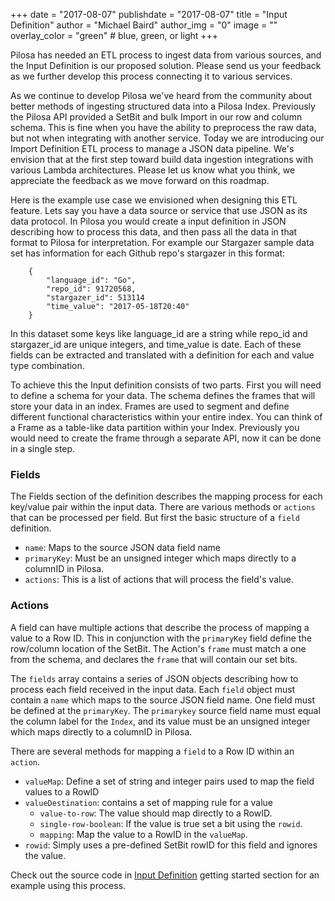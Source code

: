 +++
date = "2017-08-07"
publishdate = "2017-08-07"
title = "Input Definition"
author = "Michael Baird"
author_img = "0"
image = ""
overlay_color = "green" # blue, green, or light
+++

Pilosa has needed an ETL process to ingest data from various sources, and the Input Definition is our proposed solution.  Please send us your feedback as we further develop this process connecting it to various services.

<!--more-->

As we continue to develop Pilosa we've heard from the community about better methods of ingesting structured data into a Pilosa Index.   Previously the Pilosa API provided a SetBit and bulk Import in our row and column schema.  This is fine when you have the ability to preprocess the raw data, but not when integrating with another service.  Today we are introducing our Import Definition ETL process to manage a JSON data pipeline.  We's envision that at the first step toward build data ingestion integrations with various Lambda architectures.  Please let us know what you think, we appreciate the feedback as we move forward on this roadmap.

Here is the example use case we envisioned when designing this ETL feature.  Lets say you have a data source or service that use JSON as its data protocol.  In Pilosa you would create a input definition in JSON describing how to process this data, and then pass all the data in that format to Pilosa for interpretation.  For example our Stargazer sample data set has information for each Github repo's stargazer in this format:
```
    {
        "language_id": "Go", 
        "repo_id": 91720568, 
        "stargazer_id": 513114
        "time_value": "2017-05-18T20:40"
    }
```

In this dataset some keys like language_id are a string while repo_id and stargazer_id are unique integers, and time_value is date.  Each of these fields can be extracted and translated with a definition for each and value type combination.

To achieve this the Input definition consists of two parts.  First you will need to define a schema for your data.  The schema defines the frames that will store your data in an index.  Frames are used to segment and define different functional characteristics within your entire index.  You can think of a Frame as a table-like data partition within your Index.  Previously you would need to create the frame through a separate API, now it can be done in a single step.  

### Fields
The Fields section of the definition describes the mapping process for each key/value pair within the input data.  There are various methods or `actions` that can be processed per field.  But first the basic structure of a `field` definition.

- `name`: Maps to the source JSON data field name
- `primaryKey`: Must be an unsigned integer which maps directly to a columnID in Pilosa.
- `actions`: This is a list of actions that will process the field's value.

### Actions
A field can have multiple actions that describe the process of mapping a value to a Row ID.  This in conjunction with the `primaryKey` field define the row/column location of the SetBit.  The Action's `frame` must match a one from the schema, and declares the `frame` that will contain our set bits.  

The `fields` array contains a series of JSON objects describing how to process each field received in the input data.  Each `field` object must contain a `name` which maps to the source JSON field name.  One field must be defined at the `primaryKey`.  The `primarykey` source field name must equal the column label for the `Index`, and its value must be an unsigned integer which maps directly to a columnID in Pilosa.

There are several methods for mapping a `field` to a Row ID within an `action`.

- `valueMap`: Define a set of string and integer pairs used to map the field values to a RowID
- `valueDestination`: contains a set of mapping rule for a value
    - `value-to-row`: The value should map directly to a RowID.
    - `single-row-boolean`: If the value is true set a bit using the `rowid`.
    - `mapping`: Map the value to a RowID in the `valueMap`.
- `rowid`: Simply uses a pre-defined SetBit rowID for this field and ignores the value.


Check out the source code in [Input Definition](https://www.pilosa.com/docs/input-definition/) getting started section for an example using this process.

